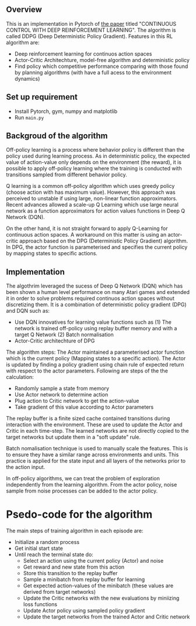 ## Overview
This is an implementation in Pytorch of [the paper](https://arxiv.org/abs/1509.02971) titled "CONTINUOUS CONTROL WITH DEEP REINFORCEMENT LEARNING". The algorithm is called DDPG (Deep Deterministic Policy Gradient). Features in this RL algorithm are:

* Deep reinforcement learning for continuos action spaces
* Actor-Critic Architechture, model-free algorithm and deterministic policy
* Find policy which competitive performance comparing with those found by planning algorithms (with have a full acess to the environment dynamics)

## Set up requirement
- Install Pytorch, gym, numpy and matplotlib
- Run `main.py`

## Backgroud of the algorithm
Off-policy learning is a process where behavior policy is different than the policy used during learning process. As in deterministic policy, the expected value of action-value only depends on the environment (the reward), it is possible to apply off-policy learning where the training is conducted with transitions sampled from different behavior policy.

Q learning is a common off-policy algorithm which uses greedy policy (choose action with has maximum value). However, this approach was perceived to unstable if using large, non-linear function approximators. Recent advances allowed a scale-up Q Learning which use large neural network as a function approximators for action values functions in Deep Q Network (DQN).

On the other hand, it is not straight forward to apply Q-Learning for continuous action spaces. A workaround on this matter is using an actor-critic approach based on the DPG (Deterministic Policy Gradient) algorithm. In DPG, the actor function is parameterised and specifies the current policy by mapping states to specific actions.

## Implementation

The algothrim leveraged the sucess of Deep Q Network (DQN) which has been shown a human level performance on many Atari games and extended it in order to solve problems required continuos action spaces without discretizing them. It is a combination of deterministic policy gradient (DPG) and DQN such as:

* Use DQN innovatives for learning value functions such as (1) The network is trained off-policy using replay buffer memory and with a target Q Network (2) Batch normalisation
* Actor-Critic architechture of DPG

The algorithm steps:
The Actor maintained a parameterised actor function which is the current policy (Mapping states to a specific action). The Actor is updated by finding a policy gradient using chain rule of expected return with respect to the actor parameters. Following are steps of the the calculation:

- Randomly sample a state from memory
- Use Actor network to determine action
- Plug action to Critic network to get the action-value
- Take gradient of this value according to Actor parameters

The replay buffer is a finite sized cache contained transitions during interaction with the environment. These are used to update the Actor and Critic in each time-step. The learned networks are not directly copied to the target networks but update them in a "soft update" rule.

Batch nomalisation technique is used to manually scale the features. This is to ensure they have a similar range across environments and units. This practice is applied for the state input and all layers of the networks prior
to the action input.

In off-policy algorithms, we can treat the problem of exploration independently from the learning algorithm. From the actor policy, noise sample from noise processes can be added to the actor policy.

# Psedo-code for the algorithm
The main steps of training algorithm in each episode are:
* Initialize a random process
* Get initial start state
* Until reach the terminal state do:
    * Select an action using the current policy (Actor) and noise
    * Get reward and new state from this action
    * Store this transition to the replay buffer
    * Sample a minibatch from replay buffer for learning
    * Get expected action-values of the minibatch (these values are derived from target networks)
    * Update the Critic networks with the new evaluations by miniizing loss functions
    * Update Actor policy using sampled policy gradient
    * Update the target networks from the trained Actor and Critic network